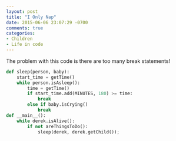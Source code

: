 ```yaml
---
layout: post
title: "I Only Nap"
date: 2015-06-06 23:07:29 -0700
comments: true
categories: 
- Children
- Life in code
---
```

The problem with this code is there are too many break statements!
```python
def sleep(person, baby):
	start_time = getTime()
	while person.isAsleep():
		time = getTime()
		if start_time.add(MINUTES, 180) >= time:
			break
		else if baby.isCrying()
			break
def __main__():
	while derek.isAlive():
		if not areThingsToDo():
			sleep(derek, derek.getChild());	
		
```

